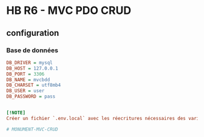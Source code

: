 # HB R6 - MVC PDO CRUD

## configuration 

### Base de données
```ini
DB_DRIVER = mysql
DB_HOST = 127.0.0.1
DB_PORT = 3306
DB_NAME = mvcbdd
DB_CHARSET = utf8mb4
DB_USER = user
DB_PASSWORD = pass


[!NOTE]
Créer un fichier `.env.local` avec les réecritures nécessaires des variables définie dans le fichier 

#   M O N U M E N T - M V C - C R U D 
 
 